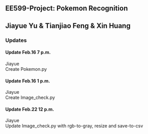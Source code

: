 ## EE599-Project: Pokemon Recognition
Jiayue Yu & Tianjiao Feng & Xin Huang  
---  
### Updates
#### Update Feb.16 7 p.m.
Jiayue  
Create Pokemon.py

#### Update Feb.16 1 p.m.
Jiayue  
Create Image_check.py

#### Update Feb.22 12 p.m.
Jiayue  
Update Image_check.py with rgb-to-gray, resize and save-to-csv
